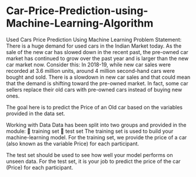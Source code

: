 # Car-Price-Prediction-using-Machine-Learning-Algorithm
Used Cars Price Prediction Using Machine Learning
Problem Statement:
There is a huge demand for used cars in the Indian Market today. As the sale of the new car has slowed down in the recent past, the pre-owned car market has continued to grow over the past year and is larger than the new car market now. Consider this: In 2018-19, while new car sales were recorded at 3.6 million units, around 4 million second-hand cars were bought and sold. There is a slowdown in new car sales and that could mean that the demand is shifting toward the pre-owned market. In fact, some car sellers replace their old cars with pre-owned cars instead of buying new ones.

The goal here is to predict the Price of an Old car based on the variables provided in the data set.

Working with Data
Data has been split into two groups and provided in the module:
 training set
 test set
The training set is used to build your machine-learning model. For the training set, we provide the price of a car (also known as the variable Price) for each participant.

The test set should be used to see how well your model performs on unseen data. For the test set, it is your job to predict the price of the car (Price) for each participant.
